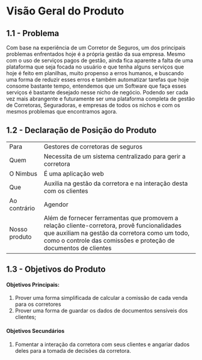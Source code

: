 # Visão Geral do Produto

## 1.1 - Problema

 Com base na experiência de um Corretor de Seguros, um dos principais problemas enfrentados hoje é a própria gestão da sua empresa. Mesmo com o uso de serviços pagos de gestão, ainda fica aparente a falta de uma plataforma que seja focada no usuário e que tenha alguns serviços que hoje é feito em planilhas, muito propenso a erros humanos, e buscando uma forma de reduzir esses erros e também automatizar tarefas que hoje consome bastante tempo, entendemos que um Software que faça esses serviços é bastante desejado nesse nicho de negócio. Podendo ser cada vez mais abrangente e futuramente ser uma plataforma completa de gestão de Corretoras, Seguradoras, e empresas de todos os nichos e com os mesmos problemas que encontramos agora.

## 1.2 - Declaração de Posição do Produto

|||
|------|-----------------------------------|
| Para | Gestores de corretoras de seguros |
| Quem | Necessita de um sistema centralizado para gerir a corretora |
| O Nimbus | É uma aplicação web |
| Que | Auxilia na gestão da corretora e na interação desta com os clientes |
| Ao contrário | Agendor |
| Nosso produto | Além de fornecer ferramentas que promovem a relação cliente-corretora, provê funcionalidades que auxiliam na gestão da corretora como um todo, como o controle das comissões e proteção de documentos de clientes |

## 1.3 - Objetivos do Produto

#### Objetivos Principais:

1. Prover uma forma simplificada de calcular a comissão de cada venda para os corretores  
2. Prover uma forma de guardar os dados de documentos sensíveis dos clientes;

#### Objetivos Secundários 

1. Fomentar a interação da corretora com seus clientes e angariar dados deles para a tomada de decisões da corretora.

